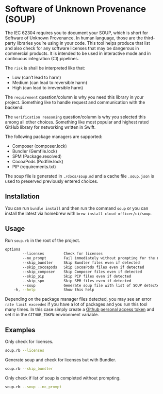 # Software of Unknown Provenance (SOUP)

The IEC 62304 requires you to document your SOUP, which is short for Software of Unknown Provenance. In human language,
those are the third-party libraries you’re using in your code. This tool helps produce that list and also check for any
software licenses that may be dangerous in commercial products. It is intended to be used in interactive mode and in
continuous integration (CI) pipelines.

The `risk` is shall be interpreted like that:

* Low (can’t lead to harm)
* Medium (can lead to reversible harm)
* High (can lead to irreversible harm)

The `requirement` question/column is why you need this library in your project. Something like to handle request and
communication with the backend.

The `verification reasoning` question/column is why you selected this among all other choices. Something like most
popular and highest rated GitHub library for networking written in Swift.

The following package managers are supported:

* Composer (composer.lock)
* Bundler (Gemfile.lock)
* SPM (Package.resolved)
* CocoaPods (Podfile.lock)
* PIP (requirements.txt)

The soup file is generated in `./docs/soup.md` and a cache file `.soup.json` is used to preserved previously entered
choices.

## Installation

You can run `bundle install` and then run the command `soup` or you can install the latest via homebrew
with `brew install cloud-officer/ci/soup`.

## Usage

Run `soup.rb` in the root of the project.

```bash
options
        --licenses         Check for licenses
        --no_prompt        Fail immediately without prompting for the missing information (useful for CI)
        --skip_bundler     Skip Bundler files even if detected
        --skip_cocoapods   Skip CocoaPods files even if detected
        --skip_composer    Skip Composer files even if detected
        --skip_pip         Skip PIP files even if detected
        --skip_spm         Skip SPM files even if detected
        --soup             Generate soup file with list of SOUP detected
    -h, --help             Show this help
```

Depending on the package manager files detected, you may see an error `rate limit exceeded` if you have a lot of
packages and you run this tool many times. In this case
simply create a [Github personal access token](https://github.com/settings/tokens) and set it in the `GITHUB_TOKEN`
environment variable.

## Examples

Only check for licenses.

```bash
soup.rb --licenses
```

Generate soup and check for licenses but with Bundler.

```bash
soup.rb --skip_bundler
```

Only check if list of soup is completed without prompting.

```bash
soup.rb --soup --no_prompt
```
